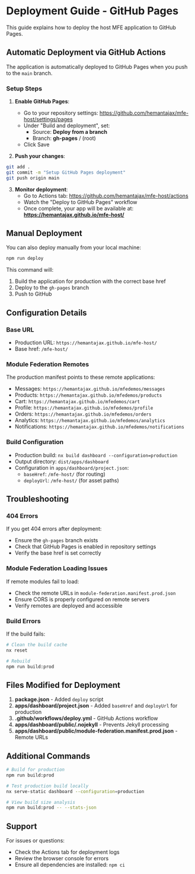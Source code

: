 # Deployment Guide - GitHub Pages

This guide explains how to deploy the host MFE application to GitHub Pages.

## Automatic Deployment via GitHub Actions

The application is automatically deployed to GitHub Pages when you push to the `main` branch.

### Setup Steps

1. **Enable GitHub Pages**:

   - Go to your repository settings: https://github.com/hemantajax/mfe-host/settings/pages
   - Under "Build and deployment", set:
     - Source: **Deploy from a branch**
     - Branch: **gh-pages** / (root)
   - Click Save

2. **Push your changes**:

```bash
git add .
git commit -m "Setup GitHub Pages deployment"
git push origin main
```

3. **Monitor deployment**:
   - Go to Actions tab: https://github.com/hemantajax/mfe-host/actions
   - Watch the "Deploy to GitHub Pages" workflow
   - Once complete, your app will be available at: **https://hemantajax.github.io/mfe-host/**

## Manual Deployment

You can also deploy manually from your local machine:

```bash
npm run deploy
```

This command will:

1. Build the application for production with the correct base href
2. Deploy to the `gh-pages` branch
3. Push to GitHub

## Configuration Details

### Base URL

- Production URL: `https://hemantajax.github.io/mfe-host/`
- Base href: `/mfe-host/`

### Module Federation Remotes

The production manifest points to these remote applications:

- Messages: `https://hemantajax.github.io/mfedemos/messages`
- Products: `https://hemantajax.github.io/mfedemos/products`
- Cart: `https://hemantajax.github.io/mfedemos/cart`
- Profile: `https://hemantajax.github.io/mfedemos/profile`
- Orders: `https://hemantajax.github.io/mfedemos/orders`
- Analytics: `https://hemantajax.github.io/mfedemos/analytics`
- Notifications: `https://hemantajax.github.io/mfedemos/notifications`

### Build Configuration

- Production build: `nx build dashboard --configuration=production`
- Output directory: `dist/apps/dashboard`
- Configuration in `apps/dashboard/project.json`:
  - `baseHref`: `/mfe-host/` (for routing)
  - `deployUrl`: `/mfe-host/` (for asset paths)

## Troubleshooting

### 404 Errors

If you get 404 errors after deployment:

- Ensure the `gh-pages` branch exists
- Check that GitHub Pages is enabled in repository settings
- Verify the base href is set correctly

### Module Federation Loading Issues

If remote modules fail to load:

- Check the remote URLs in `module-federation.manifest.prod.json`
- Ensure CORS is properly configured on remote servers
- Verify remotes are deployed and accessible

### Build Errors

If the build fails:

```bash
# Clean the build cache
nx reset

# Rebuild
npm run build:prod
```

## Files Modified for Deployment

1. **package.json** - Added `deploy` script
2. **apps/dashboard/project.json** - Added `baseHref` and `deployUrl` for production
3. **.github/workflows/deploy.yml** - GitHub Actions workflow
4. **apps/dashboard/public/.nojekyll** - Prevents Jekyll processing
5. **apps/dashboard/public/module-federation.manifest.prod.json** - Remote URLs

## Additional Commands

```bash
# Build for production
npm run build:prod

# Test production build locally
nx serve-static dashboard --configuration=production

# View build size analysis
npm run build:prod -- --stats-json
```

## Support

For issues or questions:

- Check the Actions tab for deployment logs
- Review the browser console for errors
- Ensure all dependencies are installed: `npm ci`
